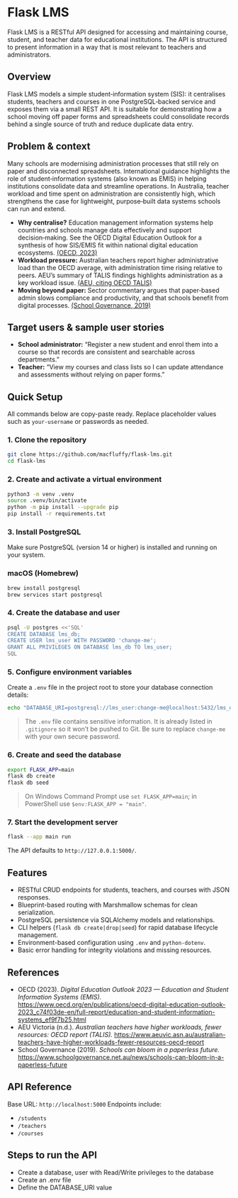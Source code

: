 # Flask LMS
Flask LMS is a RESTful API designed for accessing and maintaining course, student, and teacher data for educational institutions.
The API is structured to present information in a way that is most relevant to teachers and administrators.

## Overview
Flask LMS models a simple student‑information system (SIS): it centralises students, teachers and courses in one PostgreSQL‑backed service and exposes them via a small REST API. It is suitable for demonstrating how a school moving off paper forms and spreadsheets could consolidate records behind a single source of truth and reduce duplicate data entry.

## Problem & context
Many schools are modernising administration processes that still rely on paper and disconnected spreadsheets. International guidance highlights the role of student‑information systems (also known as EMIS) in helping institutions consolidate data and streamline operations. In Australia, teacher workload and time spent on administration are consistently high, which strengthens the case for lightweight, purpose‑built data systems schools can run and extend.

- **Why centralise?** Education management information systems help countries and schools manage data effectively and support decision‑making. See the OECD Digital Education Outlook for a synthesis of how SIS/EMIS fit within national digital education ecosystems. [(OECD, 2023)](https://www.oecd.org/en/publications/oecd-digital-education-outlook-2023_c74f03de-en/full-report/education-and-student-information-systems_ef9f7b25.html)
- **Workload pressure:** Australian teachers report higher administrative load than the OECD average, with administration time rising relative to peers. AEU’s summary of TALIS findings highlights administration as a key workload issue. [(AEU, citing OECD TALIS)](https://www.aeuvic.asn.au/australian-teachers-have-higher-workloads-fewer-resources-oecd-report)
- **Moving beyond paper:** Sector commentary argues that paper‑based admin slows compliance and productivity, and that schools benefit from digital processes. [(School Governance, 2019)](https://www.schoolgovernance.net.au/news/schools-can-bloom-in-a-paperless-future)

## Target users & sample user stories
- **School administrator:** “Register a new student and enrol them into a course so that records are consistent and searchable across departments.”
- **Teacher:** “View my courses and class lists so I can update attendance and assessments without relying on paper forms.”

## Quick Setup
All commands below are copy-paste ready. Replace placeholder values such as `your-username` or passwords as needed.

### 1. Clone the repository
```bash
git clone https://github.com/macfluffy/flask-lms.git
cd flask-lms
```

### 2. Create and activate a virtual environment
```bash
python3 -m venv .venv
source .venv/bin/activate
python -m pip install --upgrade pip
pip install -r requirements.txt
```
<!-- Windows virtual environment steps: -->

### 3. Install PostgreSQL
Make sure PostgreSQL (version 14 or higher) is installed and running on your system.

### macOS (Homebrew)
```bash
brew install postgresql
brew services start postgresql
```
<!-- Windows installation steps : -->

### 4. Create the database and user
```bash
psql -U postgres <<'SQL'
CREATE DATABASE lms_db;
CREATE USER lms_user WITH PASSWORD 'change-me';
GRANT ALL PRIVILEGES ON DATABASE lms_db TO lms_user;
SQL
```

### 5. Configure environment variables
Create a `.env` file in the project root to store your database connection details:
```bash
echo "DATABASE_URI=postgresql://lms_user:change-me@localhost:5432/lms_db" > .env
```
> The `.env` file contains sensitive information. It is already listed in `.gitignore` so it won’t be pushed to Git. Be sure to replace `change-me` with your own secure password.

### 6. Create and seed the database
```bash
export FLASK_APP=main
flask db create
flask db seed
```
> On Windows Command Prompt use `set FLASK_APP=main`; in PowerShell use `$env:FLASK_APP = "main"`.

### 7. Start the development server
```bash
flask --app main run
```
The API defaults to `http://127.0.0.1:5000/`.

## Features
- RESTful CRUD endpoints for students, teachers, and courses with JSON responses.
- Blueprint-based routing with Marshmallow schemas for clean serialization.
- PostgreSQL persistence via SQLAlchemy models and relationships.
- CLI helpers (`flask db create|drop|seed`) for rapid database lifecycle management.
- Environment-based configuration using `.env` and `python-dotenv`.
- Basic error handling for integrity violations and missing resources.

## References
- OECD (2023). *Digital Education Outlook 2023 — Education and Student Information Systems (EMIS).* https://www.oecd.org/en/publications/oecd-digital-education-outlook-2023_c74f03de-en/full-report/education-and-student-information-systems_ef9f7b25.html
- AEU Victoria (n.d.). *Australian teachers have higher workloads, fewer resources: OECD report (TALIS).* https://www.aeuvic.asn.au/australian-teachers-have-higher-workloads-fewer-resources-oecd-report
- School Governance (2019). *Schools can bloom in a paperless future.* https://www.schoolgovernance.net.au/news/schools-can-bloom-in-a-paperless-future

## API Reference
Base URL: `http://localhost:5000`
Endpoints include:
- `/students`
- `/teachers`
- `/courses`


## Steps to run the API
- Create a database, user with Read/Write privileges to the database
- Create an .env file
- Define the DATABASE_URI value
